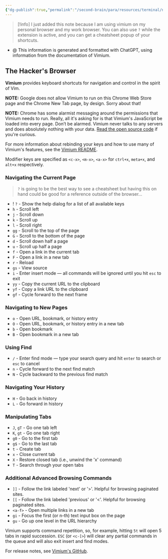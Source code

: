 ```yaml
---
{"dg-publish":true,"permalink":"/second-brain/para/resources/terminal/neovim/vimium-browser-shortcuts/","noteIcon":"","updated":"2024-08-19T21:03:35.722-07:00"}
---
```


>[!info] 
> I just added this note because I am using vimium on my personal browser and my work browser. You can also use `?`  while the extension is active, and you can get a cheatsheet popup of your shortcuts.


- @ This information is generated and formatted with ChatGPT, using information from the documentation of Vimium.
## The Hacker's Browser

**Vimium** provides keyboard shortcuts for navigation and control in the spirit of Vim.

**NOTE:** Google does not allow Vimium to run on this Chrome Web Store page and the Chrome New Tab page, by design. Sorry about that!

**NOTE:** Chrome has some alarmist messaging around the permissions that Vimium needs to run. Really, all it's asking for is that Vimium's JavaScript be loaded into every page. Don’t be alarmed. Vimium never talks to any servers and does absolutely nothing with your data. [Read the open source code](https://github.com/philc/vimium/blob/master/README.md) if you're curious.

For more information about rebinding your keys and how to use many of Vimium's features, see the [Vimium README](https://github.com/philc/vimium/blob/master/README.md).

Modifier keys are specified as `<c-x>`, `<m-x>`, `<a-x>` for `ctrl+x`, `meta+x`, and `alt+x` respectively.

### Navigating the Current Page

> `?` is going to be the best way to see a cheatsheet but having this on hand could be good for a reference outside of the browser...

- ! `?` - Show the help dialog for a list of all available keys
- `h` - Scroll left
- `j` - Scroll down
- `k` - Scroll up
- `l` - Scroll right
- `gg` - Scroll to the top of the page
- `G` - Scroll to the bottom of the page
- `d` - Scroll down half a page
- `u` - Scroll up half a page
- `f` - Open a link in the current tab
- `F` - Open a link in a new tab
- `r` - Reload
- `gs` - View source
- `i` - Enter insert mode — all commands will be ignored until you hit `esc` to exit
- `yy` - Copy the current URL to the clipboard
- `yf` - Copy a link URL to the clipboard
- `gf` - Cycle forward to the next frame

### Navigating to New Pages

- `o` - Open URL, bookmark, or history entry
- `O` - Open URL, bookmark, or history entry in a new tab
- `b` - Open bookmark
- `B` - Open bookmark in a new tab

### Using Find

- `/` - Enter find mode — type your search query and hit `enter` to search or `esc` to cancel
- `n` - Cycle forward to the next find match
- `N` - Cycle backward to the previous find match

### Navigating Your History

- `H` - Go back in history
- `L` - Go forward in history

### Manipulating Tabs

- `J`, `gT` - Go one tab left
- `K`, `gt` - Go one tab right
- `g0` - Go to the first tab
- `g$` - Go to the last tab
- `t` - Create tab
- `x` - Close current tab
- `X` - Restore closed tab (i.e., unwind the 'x' command)
- `T` - Search through your open tabs

### Additional Advanced Browsing Commands

- `]]` - Follow the link labeled 'next' or '>'. Helpful for browsing paginated sites.
- `[[` - Follow the link labeled 'previous' or '<'. Helpful for browsing paginated sites.
- `<a-f>` - Open multiple links in a new tab
- `gi` - Focus the first (or n-th) text input box on the page
- `gu` - Go up one level in the URL hierarchy

Vimium supports command repetition, so, for example, hitting `5t` will open 5 tabs in rapid succession. `ESC` (or `<c-[>`) will clear any partial commands in the queue and will also exit insert and find modes.

For release notes, see [Vimium's GitHub](https://github.com/philc/vimium).